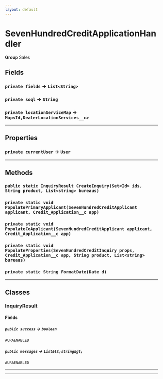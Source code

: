 ```yaml
---
layout: default
---
```

# SevenHundredCreditApplicationHandler



**Group** Sales

## Fields

### `private fields` → `List<String>`


### `private soql` → `String`


### `private locationServiceMap` → `Map<Id,DealerLocationServices__c>`


---
## Properties

### `private currentUser` → `User`


---
## Methods
### `public static InquiryResult CreateInquiry(Set<Id> ids, String product, List<string> bureaus)`
### `private static void PopulatePrimaryApplicant(SevenHundredCreditApplicant applicant, Credit_Application__c app)`
### `private static void PopulateCoApplicant(SevenHundredCreditApplicant applicant, Credit_Application__c app)`
### `private static void PopulateProperties(SevenHundredCreditInquiry props, Credit_Application__c app, String product, List<string> bureaus)`
### `private static String FormatDate(Date d)`
---
## Classes
### InquiryResult
#### Fields

##### `public success` → `boolean`

`AURAENABLED` 

##### `public messages` → `List&lt;string&gt;`

`AURAENABLED` 

---

---
